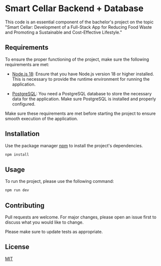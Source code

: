 # Smart Cellar Backend + Database

This code is an essential component of the bachelor's project on the topic "Smart Cellar: Development of a Full-Stack App for Reducing Food Waste and Promoting a Sustainable and Cost-Effective Lifestyle."


## Requirements

To ensure the proper functioning of the project, make sure the following requirements are met:

* [Node.js 18](https://nodejs.org/en/download): Ensure that you have Node.js version 18 or higher installed. This is necessary to provide the runtime environment for running the application.

* [PostgreSQL](https://www.postgresql.org/download/): You need a PostgreSQL database to store the necessary data for the application. Make sure PostgreSQL is installed and properly configured.

Make sure these requirements are met before starting the project to ensure smooth execution of the application.

## Installation
Use the package manager [npm](https://docs.npmjs.com/downloading-and-installing-node-js-and-npm) to install the project's dependencies.

```bash
npm install
```

## Usage
To run the project, please use the following command:

```bash
npm run dev
```

## Contributing

Pull requests are welcome. For major changes, please open an issue first
to discuss what you would like to change.

Please make sure to update tests as appropriate.

## License

[MIT](https://choosealicense.com/licenses/mit/)
